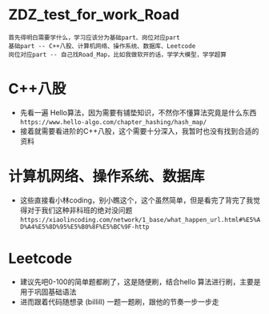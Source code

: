 # ZDZ_test_for_work_Road

```
首先得明白需要学什么，学习应该分为基础part、岗位对应part
基础part -- C++八股、计算机网络、操作系统、数据库、Leetcode
岗位对应part -- 自己找Road_Map，比如我做软开的话，学学大模型，学学超算
```

 # C++八股
 - 先看一遍 Hello算法，因为需要有铺垫知识，不然你不懂算法究竟是什么东西 ```https://www.hello-algo.com/chapter_hashing/hash_map/```
 - 接着就需要看进阶的C++八股，这个需要十分深入，我暂时也没有找到合适的资料


 # 计算机网络、操作系统、数据库
 - 这些直接看小林coding，别小瞧这个，这个虽然简单，但是看完了背完了我觉得对于我们这种非科班的绝对没问题 ```https://xiaolincoding.com/network/1_base/what_happen_url.html#%E5%AD%A4%E5%8D%95%E5%B0%8F%E5%BC%9F-http```


 # Leetcode
 - 建议先吧0-100的简单题都刷了，这是随便刷，结合hello 算法进行刷，主要是用于巩固基础语法
 - 进而跟着代码随想录 (billill) 一题一题刷，跟他的节奏一步一步走
